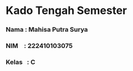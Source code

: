 # Kado Tengah Semester
### Nama : Mahisa Putra Surya
### NIM &nbsp;&nbsp;&nbsp;: 222410103075
### Kelas &nbsp;&nbsp;: C